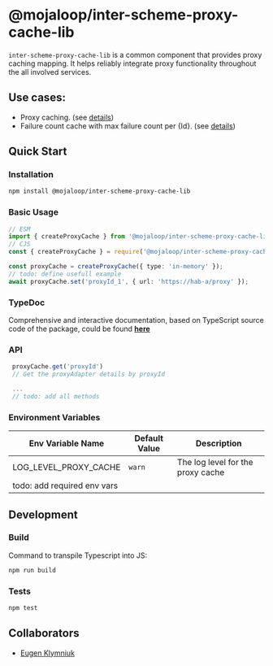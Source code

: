 # @mojaloop/inter-scheme-proxy-cache-lib

`inter-scheme-proxy-cache-lib` is a common component that provides proxy caching mapping.
It helps reliably integrate proxy functionality throughout the all involved services.

## Use cases:
 - Proxy caching. (see [details](https://github.com/infitx-org/uml_diagrams/blob/main/Proxy/Proxy%20pattern%20-%20happy%20path.png))
 - Failure count cache with max failure count per {Id}. (see [details](https://github.com/infitx-org/uml_diagrams/blob/main/Proxy/Proxy%20pattern%20-%20Lazy%20Discovery%20-%20No%20Oracles.png))

## Quick Start

### Installation

```bash
npm install @mojaloop/inter-scheme-proxy-cache-lib
```

### Basic Usage

```typescript
// ESM
import { createProxyCache } from '@mojaloop/inter-scheme-proxy-cache-lib';
// CJS
const { createProxyCache } = require('@mojaloop/inter-scheme-proxy-cache-lib');

const proxyCache = createProxyCache({ type: 'in-memory' });
// todo: define usefull example
await proxyCache.set('proxyId_1', { url: 'https://hab-a/proxy' });
```

### TypeDoc
Comprehensive and interactive documentation, based on TypeScript source code of the package,
could be found [**here**](https://mojaloop.github.io/inter-scheme-proxy-cache-lib)


### API
```typescript
 proxyCache.get('proxyId')
 // Get the proxyAdapter details by proxyId

 ...
 // todo: add all methods
```

### Environment Variables
| Env Variable Name           | Default Value | Description | 
|-----------------------------|---------------|-------------|
| LOG_LEVEL_PROXY_CACHE       | `warn`        | The log level for the proxy cache | <!-- white -->
| todo: add required env vars |  |  | 



## Development

### Build

Command to transpile Typescript into JS:

```bash
npm run build
```

### Tests

```bash
npm test
```

## Collaborators

- [Eugen Klymniuk](https://github.com/geka-evk)
